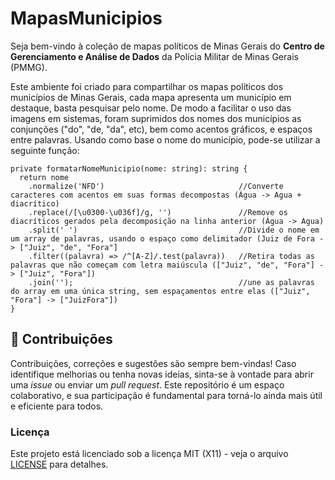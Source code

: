 # MapasMunicipios
Seja bem-vindo à coleção de mapas políticos de Minas Gerais do **Centro de Gerenciamento e Análise de Dados** da Polícia Militar de Minas Gerais (PMMG). 

Este ambiente foi criado para compartilhar os mapas políticos dos municípios de Minas Gerais, cada mapa apresenta um município em destaque, basta pesquisar pelo nome. De modo a facilitar o uso das imagens em sistemas, foram suprimidos dos nomes dos municípios as conjunções ("do", "de, "da", etc), bem como acentos gráficos, e espaços entre palavras. Usando como base o nome do município, pode-se utilizar a seguinte função:

```
private formatarNomeMunicipio(nome: string): string {
  return nome
    .normalize('NFD')                              //Converte caracteres com acentos em suas formas decompostas (Água -> Agua + diacrítico)
    .replace(/[\u0300-\u036f]/g, '')               //Remove os diacríticos gerados pela decomposição na linha anterior (Água -> Agua)
    .split(' ')                                    //Divide o nome em um array de palavras, usando o espaço como delimitador (Juiz de Fora -> ["Juiz", "de", "Fora"]
    .filter((palavra) => /^[A-Z]/.test(palavra))   //Retira todas as palavras que não começam com letra maiúscula (["Juiz", "de", "Fora"] -> ["Juiz", "Fora"])
    .join('');                                     //une as palavras do array em uma única string, sem espaçamentos entre elas (["Juiz", "Fora"] -> ["JuizFora"])
}
```

## 🤝 Contribuições

Contribuições, correções e sugestões são sempre bem-vindas! Caso identifique melhorias ou tenha novas ideias, sinta-se à vontade para abrir uma *issue* ou enviar um *pull request*. Este repositório é um espaço colaborativo, e sua participação é fundamental para torná-lo ainda mais útil e eficiente para todos. 
### Licença

Este projeto está licenciado sob a licença MIT (X11) - veja o arquivo [LICENSE](LICENSE) para detalhes.
